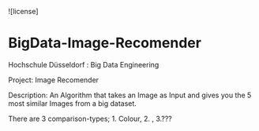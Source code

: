 ![license]

# BigData-Image-Recomender

Hochschule Düsseldorf : Big Data Engineering

Project: Image Recomender

Description: An Algorithm that takes an Image as Input and gives you the 5 most similar Images from a big dataset.

There are 3 comparison-types; 1. Colour, 2. , 3.???
